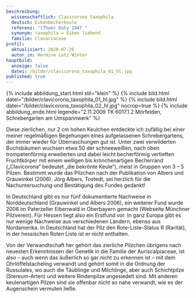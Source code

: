 ```yaml
---
beschreibung:
  wissenschaftlich: Clavicorona taxophila
  deutsch: Eibenbecherkeule
  referenz: "(Thom) Doty 1947 "
  synonym: taxophila = Eiben liebend
  familie: Clavariaceae
profil:
  aktualisiert: 2020-07-26
  autor_in: Hermine Lotz-Winter
hauptbild:
  anzeige: false
  datei: /bilder/clavicorona_taxophila_01_hl.jpg
published: true
---
```

{% include abbildung_start.html stil="klein" %}
{% include bild.html datei="/bilder/clavicorona_taxophila_01_hl.jpg" %}
{% include bild.html datei="/bilder/clavicorona_taxophila_02_hl.jpg" nocrop=true %}
{% include abbildung_ende.html legende="2.11.2009 TK 6017.1.2 Mörfelden, Schrebergarten am Umspannwerk" %}

Diese zierlichen, nur 2 cm hohen Keulchen entdeckte ich zufällig bei einer meiner regelmäßigen Begehungen eines aufgelassenen Schrebergartens, der immer wieder für Überraschungen gut ist. Unter zwei verwilderten Buchsbäumen wuchsen etwa 50 der schneeweißen, nach oben trompetenförmig erweiterten und dabei leicht becherförmig vertieften Fruchtkörper mit einem welligen bis krönchenartigen Becherrand („Clavicorona“ bedeutet „die bekrönte Keule“), meist in Gruppen von 3 – 5 Pilzen. Bestimmt wurde das Pilzchen nach der Publikation von Albers und Grauwinkel (2006). Jörg Albers, Tostedt, sei herzlich für die Nachuntersuchung und Bestätigung des Fundes gedankt!

In Deutschland gibt es nur fünf dokumentierte Nachweise in Norddeutschland (Grauwinkel und Albers 2006), ein weiterer Fund wurde 2006 im Paterzeller Eibenwald in Oberbayern gemacht (Webseite Münchner Pilzverein). Für Hessen liegt also ein Erstfund vor. In ganz Europa gibt es nur wenige Nachweise aus verschiedenen Ländern, ebenso aus Nordamerika. In Deutschland hat der Pilz den Rote-Liste-Status R (Rarität), in der hessischen Roten Liste ist er nicht enthalten.

Von der Verwandtschaft her gehört das zierliche Pilzchen übrigens nach neuesten Erkenntnissen der Genetik in die Familie der Auriscalpiaceae, ist also – auch wenn das äußerlich so gar nicht zu erkennen ist – mit dem Ohrlöffelstacheling verwandt und gehört somit in die Ordnung der Russulales, wo auch die Täublinge und Milchlinge, aber auch Schichtpilze (Stereum-Arten) und weitere Rindenpilze angesiedelt sind. Mit anderen keulenartigen Pilzen sind sie offenbar nicht so nahe verwandt, wie es der Augenschein vermuten ließe.